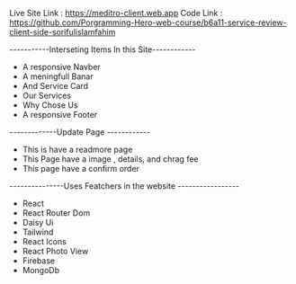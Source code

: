Live Site Link : https://meditro-client.web.app
Code Link : https://github.com/Porgramming-Hero-web-course/b6a11-service-review-client-side-sorifulislamfahim

-----------Interseting Items In this Site------------
* A responsive Navber
* A meningfull Banar
* And Service Card 
* Our Services 
* Why Chose Us
* A responsive Footer 

-------------Update Page ------------
* This is have a readmore page 
* This Page have a image , details, and chrag fee
* This page have a confirm order

---------------Uses Featchers in the website -----------------
* React
* React Router Dom
* Daisy Ui
* Tailwind
* React Icons 
* React Photo View
* Firebase 
* MongoDb
